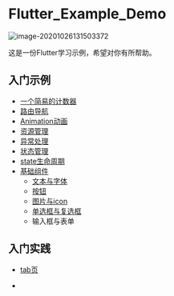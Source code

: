 # Flutter_Example_Demo



![image-20201026131503372](https://tva1.sinaimg.cn/large/0081Kckwgy1gk2nuba7ojj30l806taah.jpg)



这是一份Flutter学习示例，希望对你有所帮助。

## 入门示例
- [一个简易的计数器](https://github.com/Petterpx/Flutter-Example-Demo/blob/master/lib/example/my_count.dart)
- [路由导航](https://github.com/Petterpx/Flutter-Example-Demo/blob/master/lib/example/navigator.dart)
- [Animation动画](https://github.com/Petterpx/Flutter-Example-Demo/blob/master/lib/example/animate_scale.dart)
- [资源管理](https://github.com/Petterpx/Flutter-Example-Demo/blob/master/lib/example/resource_manager.dart)
- [异常处理](https://github.com/Petterpx/Flutter-Example-Demo/blob/master/lib/example/error_collection.dart)
- [状态管理](https://github.com/Petterpx/Flutter-Example-Demo/blob/master/lib/example/status_manager.dart)
- [state生命周期](https://github.com/Petterpx/Flutter-Example-Demo/blob/master/lib/example/wiget_state_lifecycle.dart)
- [基础组件](https://github.com/Petterpx/Flutter-Example-Demo/blob/master/lib/example/basis_widget_list.dart)
  - [文本与字体](https://github.com/Petterpx/Flutter-Example-Demo/blob/master/lib/example/basis_widgets/text_widget.dart)
  - [按钮](https://github.com/Petterpx/Flutter-Example-Demo/blob/master/lib/example/basis_widgets/button_widget.dart)
  - [图片与icon](https://github.com/Petterpx/Flutter-Example-Demo/blob/master/lib/example/basis_widgets/image_to_icon_widget.dart)
  - [单选框与复选框](https://github.com/Petterpx/Flutter-Example-Demo/blob/master/lib/example/basis_widgets/chebox_widget.dart)
  - 输入框与表单



## 入门实践
- [tab页](https://github.com/Petterpx/Flutter-Example-Demo/blob/master/lib/actual/tab_navigator.dart)

-